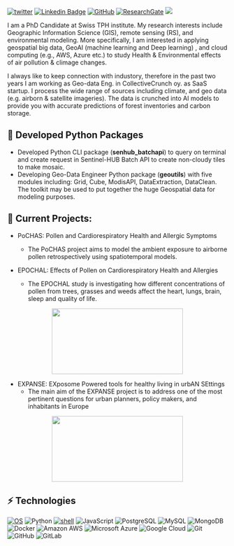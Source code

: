 [![twitter](https://img.shields.io/twitter/follow/ShValipour?style=social)](hhttps://twitter.com/ShValipour)
[![Linkedin Badge](https://img.shields.io/badge/-BehzadValipourSh.-blue?style=flat-square&logo=Linkedin&logoColor=white&link=https://linkedin.com/in/behzad-valipour-shokouhi-5128b0194)](https://linkedin.com/in/behzad-valipour-shokouhi-5128b0194)
<a href="https://github.com/behzad89" target="_blank"><img alt="GitHub" src="https://img.shields.io/badge/-@behzad89-181717?style=flat-square&logo=GitHub&logoColor=white"></a>
<a href="https://www.researchgate.net/profile/Behzad-Valipour-Shokouhi" target="_blank"><img alt="ResearchGate" src="https://img.shields.io/badge/-ResearchGate-00CCBB?style=flat-square&logo=ResearchGate&logoColor=white"></a>
![](https://komarev.com/ghpvc/?username=behzad89)


I am a PhD Candidate at Swiss TPH institute. My research interests include Geographic Information Science (GIS), remote sensing (RS), and environmental modeling. More specifically, I am interested in applying geospatial big data, GeoAI (machine learning and Deep learning) , and cloud computing (e.g., AWS, Azure etc.) to study Health & Environmental effects of air pollution & climage changes.

I always like to keep connection with industory, therefore in the past two years I am working as Geo-data Eng. in CollectiveCrunch oy. as SaaS startup. I process the wide range of sources including climate, and geo data (e.g. airborn & satellite imageries). The data is crunched into AI models to provide you with accurate predictions of forest inventories and carbon storage. 

## 🔭 Developed Python Packages

- Developed Python CLI package (**senhub_batchapi**) to query on terminal and create request in Sentinel-HUB Batch API to create non-cloudy tiles to make mosaic.
- Developing Geo-Data Engineer Python package (**geoutils**) with five modules including: Grid, Cube, ModisAPI, DataExtraction, DataClean. The toolkit may be used to put together the huge Geospatial data for modeling purposes.

## 💬 Current Projects:
- PoCHAS: Pollen and Cardiorespiratory Health and Allergic Symptoms
  - The PoCHAS project aims to model the ambient exposure to airborne pollen retrospectively using spatiotemporal models.

- EPOCHAL: Effects of Pollen on Cardiorespiratory Health and Allergies
  - The EPOCHAL study is investigating how different concentrations of pollen from trees, grasses and weeds affect the heart, lungs, brain, sleep and quality of life.

<center><img src="https://www.swisstph.ch/fileadmin/_processed_/c/3/csm_EPOCHAL_63dcbb694a.png" width="300" height="150"/></center>

- EXPANSE: EXposome Powered tools for healthy living in urbAN SEttings
  - The main aim of the EXPANSE project is to address one of the most pertinent questions for urban planners, policy makers, and inhabitants in Europe

<center><img src="https://www.isglobal.org/documents/10179/8304240/expanse+project/21883b47-1488-432b-8840-9a12374c9e05?t=1617967268527" width="300" height="150"/></center>

## ⚡ Technologies

[![OS](https://img.shields.io/badge/OS-Linux-informational?style=flat-square&logo=linux&logoColor=white)](https://en.wikipedia.org/wiki/Linux)
![Python](https://img.shields.io/badge/-Python-black?style=flat-square&logo=Python)
<a href="https://github.com/alwinw?tab=repositories&language=shell" target="_blank"><img alt="shell" src="https://img.shields.io/badge/-shell-5391FE?style=flat-square&logo=PowerShell&logoColor=white"></a>
![JavaScript](https://img.shields.io/badge/-JavaScript-black?style=flat-square&logo=javascript)
![PostgreSQL](https://img.shields.io/badge/-PostgreSQL-336791?style=flat-square&logo=postgresql)
![MySQL](https://img.shields.io/badge/-MySQL-black?style=flat-square&logo=mysql)
![MongoDB](https://img.shields.io/badge/-MongoDB-black?style=flat-square&logo=mongodb)
![Docker](https://img.shields.io/badge/-Docker-black?style=flat-square&logo=docker)
![Amazon AWS](https://img.shields.io/badge/Amazon%20AWS-232F3E?style=flat-square&logo=amazon-aws)
![Microsoft Azure](https://img.shields.io/badge/Microsoft%20Azure-232F7E?style=flat-square&logo=microsoft-azure)
![Google Cloud](https://img.shields.io/badge/Google%20Cloud-black?style=flat-square&logo=google-cloud)
![Git](https://img.shields.io/badge/-Git-black?style=flat-square&logo=git)
![GitHub](https://img.shields.io/badge/-GitHub-181717?style=flat-square&logo=github)
![GitLab](https://img.shields.io/badge/-GitLab-FCA121?style=flat-square&logo=gitlab)
<!--
**behzad89/behzad89** is a ✨ _special_ ✨ repository because its `README.md` (this file) appears on your GitHub profile.

Here are some ideas to get you started:

- 🔭 I’m currently working on ...
- 🌱 I’m currently learning ...
- 👯 I’m looking to collaborate on ...
- 🤔 I’m looking for help with ...
- 💬 Ask me about ...
- 📫 How to reach me: ...
- 😄 Pronouns: ...
- ⚡ Fun fact: ...
-->


